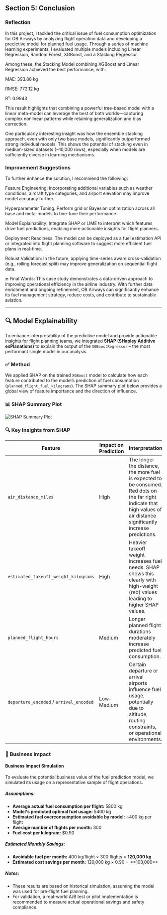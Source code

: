 ## Section 5: Conclusion

### Reflection
In this project, I tackled the critical issue of fuel consumption optimization for OB Airways by analyzing flight operation data and developing a predictive model for planned fuel usage. Through a series of machine learning experiments, I evaluated multiple models including Linear Regression, Random Forest, XGBoost, and a Stacking Regressor.

Among these, the Stacking Model combining XGBoost and Linear Regression achieved the best performance, with:

MAE: 393.88 kg

RMSE: 772.12 kg

R²: 0.9943

This result highlights that combining a powerful tree-based model with a linear meta-model can leverage the best of both worlds—capturing complex nonlinear patterns while retaining generalization and bias correction.

One particularly interesting insight was how the ensemble stacking approach, even with only two base models, significantly outperformed strong individual models. This shows the potential of stacking even in medium-sized datasets (~10,000 rows), especially when models are sufficiently diverse in learning mechanisms.

### Improvement Suggestions
To further enhance the solution, I recommend the following:

Feature Engineering: Incorporating additional variables such as weather conditions, aircraft type categories, and airport elevation may improve model accuracy further.

Hyperparameter Tuning: Perform grid or Bayesian optimization across all base and meta-models to fine-tune their performance.

Model Explainability: Integrate SHAP or LIME to interpret which features drive fuel predictions, enabling more actionable insights for flight planners.

Deployment Readiness: The model can be deployed as a fuel estimation API or integrated into flight planning software to suggest more efficient fuel plans in real-time.

Robust Validation: In the future, applying time-series aware cross-validation (e.g., rolling forecast split) may improve generalization on sequential flight data.

🔚 Final Words:
This case study demonstrates a data-driven approach to improving operational efficiency in the airline industry. With further data enrichment and ongoing refinement, OB Airways can significantly enhance its fuel management strategy, reduce costs, and contribute to sustainable aviation.

---

## 🔍 Model Explainability

To enhance interpretability of the predictive model and provide actionable insights for flight planning teams, we integrated **SHAP (SHapley Additive exPlanations)** to explain the output of the `XGBoostRegressor` – the most performant single model in our analysis.

### ✅ Method
We applied SHAP on the trained `XGBoost` model to calculate how each feature contributed to the model’s prediction of fuel consumption (`planned_flight_fuel_kilograms`). The SHAP summary plot below provides a global view of feature importance and the direction of influence.

### 📊 SHAP Summary Plot

![SHAP Summary Plot](e83b23f4-4a71-4f6d-8d60-117e508ba57c.png)

### 🔍 Key Insights from SHAP

| Feature                              | Impact on Prediction | Interpretation |
|--------------------------------------|-----------------------|----------------|
| `air_distance_miles`                 | High                  | The longer the distance, the more fuel is expected to be consumed. Red dots on the far right indicate that high values of air distance significantly increase predictions. |
| `estimated_takeoff_weight_kilograms`| High                  | Heavier takeoff weight increases fuel needs. SHAP shows this clearly with high-weight (red) values leading to higher SHAP values. |
| `planned_flight_hours`              | Medium                | Longer planned flight durations moderately increase predicted fuel consumption. |
| `departure_encoded` / `arrival_encoded` | Low–Medium         | Certain departure or arrival airports influence fuel usage, potentially due to altitude, routing constraints, or operational environments. |

### 🎯 Business Impact

#### Business Impact Simulation

To evaluate the potential business value of the fuel prediction model, we simulated its usage on a representative sample of flight operations.

##### Assumptions:
- **Average actual fuel consumption per flight:** 5800 kg
- **Model's predicted optimal fuel usage:** 5400 kg
- **Estimated fuel overconsumption avoidable by model:** ~400 kg per flight
- **Average number of flights per month:** 300
- **Fuel cost per kilogram:** $0.90

##### Estimated Monthly Savings:
- **Avoidable fuel per month:** 400 kg/flight × 300 flights = **120,000 kg**
- **Estimated cost savings per month:** 120,000 kg × $0.90 = **$108,000**

##### Notes:
- These results are based on historical simulation, assuming the model was used for pre-flight fuel planning.
- For validation, a real-world A/B test or pilot implementation is recommended to measure actual operational savings and safety compliance.

